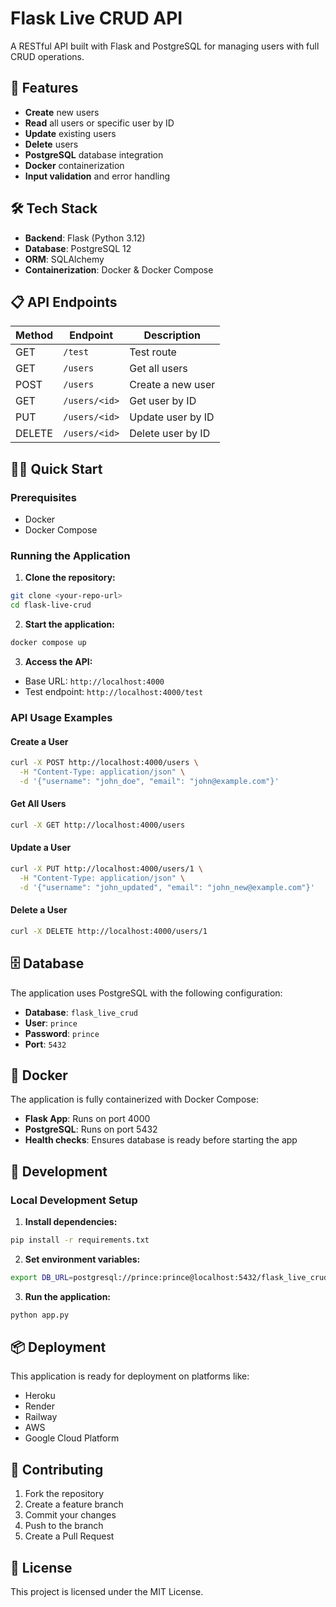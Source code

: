 # Flask Live CRUD API

A RESTful API built with Flask and PostgreSQL for managing users with full CRUD operations.

## 🚀 Features

- **Create** new users
- **Read** all users or specific user by ID
- **Update** existing users
- **Delete** users
- **PostgreSQL** database integration
- **Docker** containerization
- **Input validation** and error handling

## 🛠️ Tech Stack

- **Backend**: Flask (Python 3.12)
- **Database**: PostgreSQL 12
- **ORM**: SQLAlchemy
- **Containerization**: Docker & Docker Compose

## 📋 API Endpoints

| Method | Endpoint | Description |
|--------|----------|-------------|
| GET    | `/test`  | Test route |
| GET    | `/users` | Get all users |
| POST   | `/users` | Create a new user |
| GET    | `/users/<id>` | Get user by ID |
| PUT    | `/users/<id>` | Update user by ID |
| DELETE | `/users/<id>` | Delete user by ID |

## 🏃‍♂️ Quick Start

### Prerequisites
- Docker
- Docker Compose

### Running the Application

1. **Clone the repository:**
```bash
git clone <your-repo-url>
cd flask-live-crud
```

2. **Start the application:**
```bash
docker compose up
```

3. **Access the API:**
- Base URL: `http://localhost:4000`
- Test endpoint: `http://localhost:4000/test`

### API Usage Examples

#### Create a User
```bash
curl -X POST http://localhost:4000/users \
  -H "Content-Type: application/json" \
  -d '{"username": "john_doe", "email": "john@example.com"}'
```

#### Get All Users
```bash
curl -X GET http://localhost:4000/users
```

#### Update a User
```bash
curl -X PUT http://localhost:4000/users/1 \
  -H "Content-Type: application/json" \
  -d '{"username": "john_updated", "email": "john_new@example.com"}'
```

#### Delete a User
```bash
curl -X DELETE http://localhost:4000/users/1
```

## 🗄️ Database

The application uses PostgreSQL with the following configuration:
- **Database**: `flask_live_crud`
- **User**: `prince`
- **Password**: `prince`
- **Port**: `5432`

## 🐳 Docker

The application is fully containerized with Docker Compose:
- **Flask App**: Runs on port 4000
- **PostgreSQL**: Runs on port 5432
- **Health checks**: Ensures database is ready before starting the app

## 🔧 Development

### Local Development Setup

1. **Install dependencies:**
```bash
pip install -r requirements.txt
```

2. **Set environment variables:**
```bash
export DB_URL=postgresql://prince:prince@localhost:5432/flask_live_crud
```

3. **Run the application:**
```bash
python app.py
```

## 📦 Deployment

This application is ready for deployment on platforms like:
- Heroku
- Render
- Railway
- AWS
- Google Cloud Platform

## 🤝 Contributing

1. Fork the repository
2. Create a feature branch
3. Commit your changes
4. Push to the branch
5. Create a Pull Request

## 📄 License

This project is licensed under the MIT License.